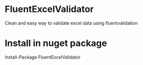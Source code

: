# FluentExcelValidator
Clean and easy way to validate excel data using fluentvalidation

# Install in nuget package
Install-Package FluentExcelValidator

